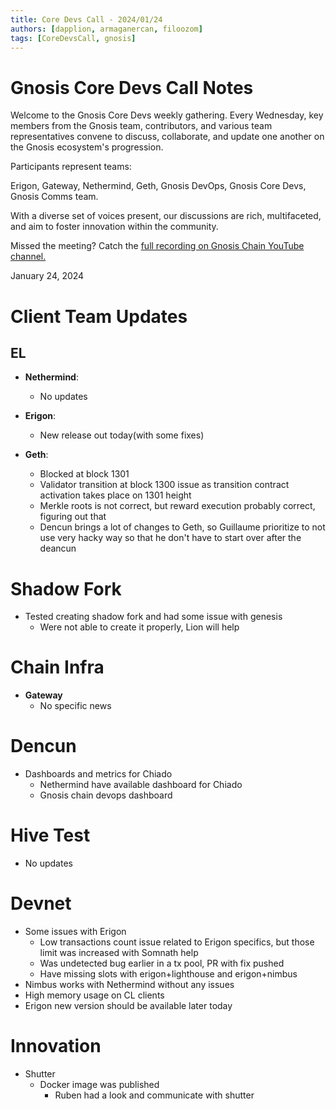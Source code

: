 ```yaml
---
title: Core Devs Call - 2024/01/24
authors: [dapplion, armaganercan, filoozom]
tags: [CoreDevsCall, gnosis]
---
```


# Gnosis Core Devs Call Notes

Welcome to the Gnosis Core Devs weekly gathering. Every Wednesday, key members from the Gnosis team, contributors, and various team representatives convene to discuss, collaborate, and update one another on the Gnosis ecosystem's progression.

Participants represent teams:

Erigon, Gateway, Nethermind, Geth, Gnosis DevOps, Gnosis Core Devs, Gnosis Comms team.

With a diverse set of voices present, our discussions are rich, multifaceted, and aim to foster innovation within the community.

Missed the meeting? Catch the [full recording on Gnosis Chain YouTube channel.](https://www.youtube.com/watch?v=Ls-SmBC2cjc)

January 24, 2024

# Client Team Updates
## EL

* **Nethermind**: 
  * No updates

* **Erigon**: 
  * New release out today(with some fixes)

* **Geth**:
  * Blocked at block 1301
  * Validator transition at block 1300 issue as transition contract activation takes place on 1301 height
  * Merkle roots is not correct, but reward execution probably correct, figuring out that
  * Dencun brings a lot of changes to Geth, so Guillaume prioritize to not use very hacky way so that he don't have to start over after the deancun


# Shadow Fork

* Tested creating shadow fork  and had some issue with genesis
  * Were not able to create it properly, Lion will help

# Chain Infra

* **Gateway**
  * No specific news

# Dencun

* Dashboards and metrics for Chiado
  * Nethermind have available dashboard for Chiado
  * Gnosis chain devops dashboard

# Hive Test

* No updates

# Devnet

* Some issues with Erigon
  * Low transactions count issue related to Erigon specifics, but those limit was increased with Somnath help
  * Was undetected bug earlier in a tx pool, PR with fix pushed
  * Have missing slots with erigon+lighthouse and erigon+nimbus
* Nimbus works with Nethermind without any issues
* High memory usage on CL clients
* Erigon new version should be available later today


# Innovation

* Shutter
  * Docker image was published
    * Ruben had a look and communicate with shutter


 


































